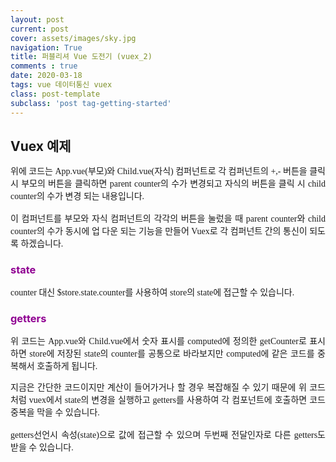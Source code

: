 ```yaml
---
layout: post
current: post
cover: assets/images/sky.jpg 
navigation: True
title: 퍼블리셔 Vue 도전기 (vuex_2)
comments : true
date: 2020-03-18
tags: vue 데이터통신 vuex
class: post-template
subclass: 'post tag-getting-started'
---
```



<h2 style="margin-bottom:15px;">Vuex 예제</h2>
<script src="https://gist.github.com/itembay/375d8d37befc76704c072eeb535611b7.js"></script>
<script src="https://gist.github.com/itembay/36170c09ae66e2d9e9323d8fe254dff6.js"></script>
<p style="font-family:nanum;text-align:justify">
    위에 코드는 App.vue(부모)와 Child.vue(자식) 컴퍼넌트로 각 컴퍼넌트의 +,- 버튼을 클릭 시 부모의 버튼을 클릭하면 parent counter의 수가 변경되고 자식의 버튼을 클릭 시 child counter의 수가 변경 되는 내용입니다.<br/>
    &nbsp;<br/>
    이 컴퍼넌트를 부모와 자식 컴퍼넌트의 각각의 버튼을 눌렀을 때 parent counter와 child counter의 수가 동시에 업 다운 되는 기능을 만들어 Vuex로 각 컴퍼넌트 간의 통신이 되도록 하겠습니다.
</p>
<h3 style="margin-bottom:15px;color:#900092">state</h3>
<script src="https://gist.github.com/itembay/bfefa8e6723846147f8a93055b35baa8.js"></script>
<p style="font-family:nanum;text-align:justify">
    counter 대신  $store.state.counter를 사용하여 store의 state에 접근할 수 있습니다.<br/>
</p>
<h3 style="margin-bottom:15px;color:#900092">getters</h3>
<script src="https://gist.github.com/itembay/f99d66c610a57411b7ed3c9f34c4e3be.js"></script>
<p style="font-family:nanum;text-align:justify">
    위 코드는 App.vue와 Child.vue에서 숫자 표시를 computed에 정의한 getCounter로 표시하면 store에 저장된 state의 counter를 공통으로 바라보지만 computed에 같은 코드를 중복해서 호출하게 됩니다.<br/>
</p>

<script src="https://gist.github.com/itembay/80cee135587ada9807ebea74c6503688.js"></script>
<p style="font-family:nanum;text-align:justify">
    지금은 간단한 코드이지만 계산이 들어가거나 할 경우 복잡해질 수 있기 때문에 위 코드처럼 vuex에서 state의 변경을 실행하고 getters를 사용하여 각 컴포넌트에 호출하면 코드 중복을 막을 수 있습니다.<br/>
    &nbsp;<br/>
    getters선언시 속성(state)으로 값에 접근할 수 있으며 두번째 전달인자로 다른 getters도 받을 수 있습니다.
</p>  